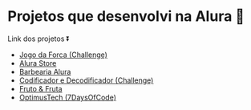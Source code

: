 # Projetos que desenvolvi na Alura 🌠
Link dos projetos ⏬
<br>
<ul>
    <li><a href="https://forca-three.vercel.app/" target="_blank">Jogo da Forca (Challenge)</a></li>
    <li><a href="https://alura-store-rho.vercel.app/" target="_blank">Alura Store</a></li>
    <li><a href="https://barbearia-alura-365v.vercel.app/" target="_blank">Barbearia Alura</a></li>
    <li><a href="https://codificador-edecodificador.vercel.app/" target="_blank">Codificador e Decodificador (Challenge)</a></li>
    <li><a href="https://fruta.vercel.app/" target="_blank">Fruto & Fruta</a></li>
    <li><a href="https://optimus-tech-wheat.vercel.app/" target="_blank">OptimusTech (7DaysOfCode) </a></li>
</ul>
